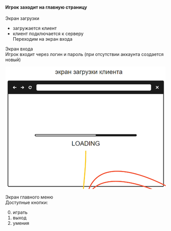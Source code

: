 #### Игрок заходит на главную страницу
Экран загрузки 
*   загружается клиент
*   клиент подключается к серверу  
Переходим на экран входа

Экран входа  
Игрок входит через логин и пароль (при отсутствии аккаунта создается новый)

![Интерфейс1](/media/interface/1.png)

Экран главного меню  
Доступные кнопки:  

0. играть  
0. выход  
0. умения  

